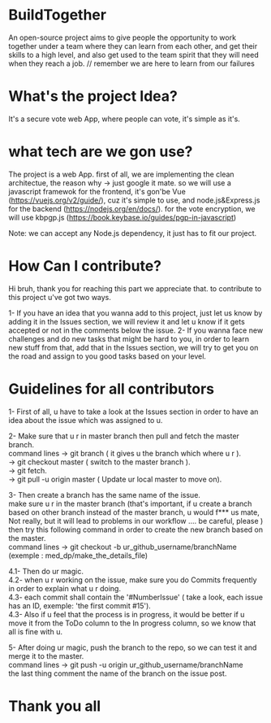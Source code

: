 # BuildTogether
An open-source project aims to give people the opportunity to work together under a team where they can learn from each other, and get their skills to a high level, and also get used to the team spirit that they will need when they reach a job. // remember we are here to learn from our failures

# What's the project Idea?

It's a secure vote web App, where people can vote, it's simple as it's.

# what tech are we gon use?

The project is a web App. first of all, we are implementing the clean architectue, the reason why -> just google it mate. 
so we will use a javascript framewok for the frontend, it's gon'be Vue (https://vuejs.org/v2/guide/), cuz it's simple to use, and node.js&Express.js for the backend (https://nodejs.org/en/docs/). for the vote encryption, we will use kbpgp.js (https://book.keybase.io/guides/pgp-in-javascript)

Note: we can accept any Node.js dependency, it just has to fit our project.

# How Can I contribute?

Hi bruh, thank you for reaching this part we appreciate that. to contribute to this project u've got two ways.

1- If you have an idea that you wanna add to this project, just let us know by adding it in the Issues section, we will review it and let u know if it gets accepted or not in the comments below the issue.
2- If you wanna face new challenges and do new tasks that might be hard to you, in order to learn new stuff from that, add that in the Issues section, we will try to get you on the road and assign to you good tasks based on your level.  



# Guidelines for all contributors

1-  First of all, u have to take a look at the Issues section in order to have an idea about the issue which was assigned to u.


2- Make sure that u r in master branch then pull and fetch the master branch.                                                                                     
     command lines -> git branch ( it gives u the branch which where u r ).                                                                                       
                   -> git checkout master ( switch to the master branch ).                                                                                         
                   -> git fetch.                                                                                                                                   
                   -> git pull -u origin master  ( Update ur local master to move on).                                                                             

3- Then create a branch has the same name of the issue.                                                                        
   make sure u r in the master branch (that's important, if u create a branch based on other branch instead 
   of the master branch, u would f*** us mate, Not really, but it will lead to problems in our workflow .... be careful, please )
   then try this following command in order to create the new branch based on the master.                                                                         
      command lines -> git checkout -b  ur_github_username/branchName    (exemple : med_dp/make_the_details_file)
                      
4.1- Then do ur magic.                                                                                                             
4.2- when u r working on the issue, make sure you do Commits frequently in order to explain what u r doing.                        
4.3- each commit shall contain the '#NumberIssue' ( take a look, each issue has an ID, exemple: 'the first commit #15').                                           
4.3- Also if u feel that the process is in progress, it would be better if u move it from the ToDo column to the In progress column, so we know that all is fine with u.                                                                                        

5- After doing ur magic, push the branch to the repo, so we can test it and merge it to the master.                                
         command lines -> git push -u origin ur_github_username/branchName                                                         
   the last thing comment the name of the branch on the issue post.                                      
   
   # Thank you all
